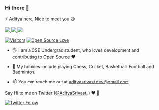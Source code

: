 ### Hi there 👋

⚡ Aditya here, Nice to meet you :smiley:

<div>
  <a href="https://stackoverflow.com/users/10005848/adityasrivast?tab=profile">
    <img src="https://img.shields.io/badge/-adityasrivast-f48024?style=flat-square&labelColor=f48024&logo=stackoverflow&logoColor=white&link=https://stackoverflow.com/users/10005848/adityasrivast?tab=profile">
   </a>
  <a href="https://medium.com/@adityasrivast">
    <img src="https://img.shields.io/badge/-adityasrivast-black?style=flat-square&logo=medium&logoColor=white&link=https://medium.com/@adityasrivast">
  </a>
  <a href="https://www.linkedin.com/in/adityasrivast/">
    <img src="https://img.shields.io/badge/-adityasrivast-blue?style=flat-square&logo=Linkedin&logoColor=white&link=https://www.linkedin.com/in/adityasrivast/">
  </a>
</div>

[![Visitors](https://visitor-badge.glitch.me/badge?page_id=adityasrivast.visitor-badge)](https://github.com/adityasrivast) [![Open Source Love](https://badges.frapsoft.com/os/v2/open-source.svg?v=103)](https://github.com/adityasrivast)

- :raised_hand_with_fingers_splayed: I am a CSE Undergrad student, who loves development and contributing to Open Source :heart:

- 🌱 My hobbies include playing Chess, Cricket, Basketball, Football and Badminton.

- 📫 You can reach me out at [adityasrivast.dev@gmail.com](mailto:adityasrivast.dev@gmail.com)

Say Hi to me on Twitter ([@AdityaSrivast_](https://twitter.com/adityasrivast_)) :heart: 💬

[![Twitter Follow](https://img.shields.io/twitter/follow/adityasrivast_?style=social)](https://twitter.com/adityasrivast_)

<!--
**AdityaSrivast/adityasrivast** is a ✨ _special_ ✨ repository because its `README.md` (this file) appears on your GitHub profile.

Here are some ideas to get you started:

- 🔭 I’m currently working on ...
- 🌱 I’m currently learning ...
- 👯 I’m looking to collaborate on ...
- 🤔 I’m looking for help with ...
- 💬 Ask me about ...
- 📫 How to reach me: ...
- 😄 Pronouns: ...
-->
